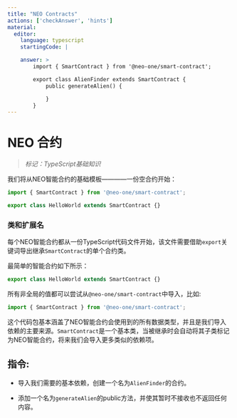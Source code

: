 ```yaml
---
title: "NEO Contracts"
actions: ['checkAnswer', 'hints']
material: 
  editor:
    language: typescript
    startingCode: |

    answer: > 
        import { SmartContract } from '@neo-one/smart-contract';

        export class AlienFinder extends SmartContract {
            public generateAlien() {

            }
        }
---
```


# NEO 合约
> *标记：TypeScript基础知识*

我们将从NEO智能合约的基础模板————一份空合约开始：

```typescript
import { SmartContract } from '@neo-one/smart-contract';

export class HelloWorld extends SmartContract {}
```

### 类和扩展名

每个NEO智能合约都从一份TypeScript代码文件开始，该文件需要借助`export`关键词导出继承`SmartContract`的单个合约类。

最简单的智能合约如下所示：

```typescript
export class HelloWorld extends SmartContract {}
```

所有非全局的值都可以尝试从`@neo-one/smart-contract`中导入，比如:

```typescript
import { SmartContract } from '@neo-one/smart-contract';
```

这个代码包基本涵盖了NEO智能合约会使用到的所有数据类型，并且是我们导入依赖的主要来源。`SmartContract`是一个基本类，当被继承时会自动将其子类标记为NEO智能合约，将来我们会导入更多类似的依赖项。

## 指令: 

- 导入我们需要的基本依赖，创建一个名为`AlienFinder`的合约。

- 添加一个名为`generateAlien`的public方法，并使其暂时不接收也不返回任何内容。
